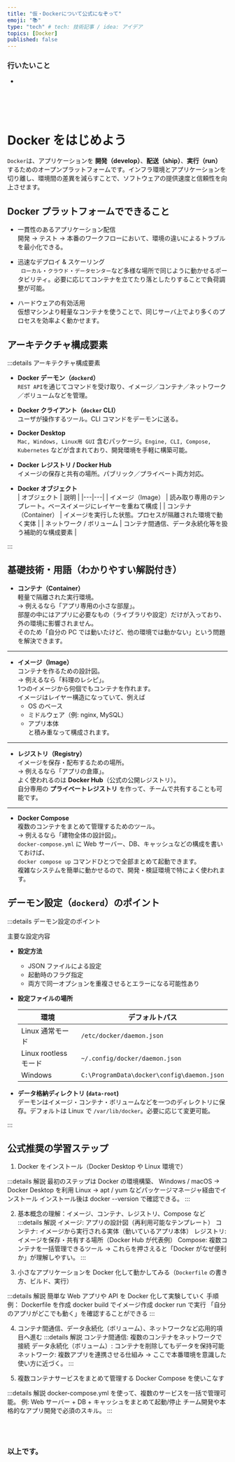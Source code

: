```yaml
---
title: "仮・Dockerについて公式になぞって"
emoji: "📚"
type: "tech" # tech: 技術記事 / idea: アイデア
topics: [Docker]
published: false
---
```







### 行いたいこと
- 

















<br>
<br>
<br>

# Docker をはじめよう

`Docker`は、アプリケーションを **開発（develop）**、**配送（ship）**、**実行（run）** するためのオープンプラットフォームです。インフラ環境とアプリケーションを切り離し、環境間の差異を減らすことで、ソフトウェアの提供速度と信頼性を向上させます。



## Docker プラットフォームでできること

- 一貫性のあるアプリケーション配信  
  開発 → テスト → 本番のワークフローにおいて、環境の違いによるトラブルを最小化できる。

- 迅速なデプロイ & スケーリング  
 ` ローカル`・`クラウド`・`データセンター`など多様な場所で同じように動かせるポータビリティ。必要に応じてコンテナを立てたり落としたりすることで負荷調整が可能。

- ハードウェアの有効活用  
  仮想マシンより軽量なコンテナを使うことで、同じサーバ上でより多くのプロセスを効率よく動かせます。



## アーキテクチャ構成要素

:::details アーキテクチャ構成要素

- **Docker デーモン（`dockerd`）**  
  `REST API`を通じてコマンドを受け取り、イメージ／コンテナ／ネットワーク／ボリュームなどを管理。

- **Docker クライアント（`docker` CLI）**  
  ユーザが操作するツール。CLI コマンドをデーモンに送る。

- **Docker Desktop**  
  `Mac, Windows, Linux用 GUI` 含むパッケージ。`Engine, CLI, Compose, Kubernetes` などが含まれており、開発環境を手軽に構築可能。

- **Docker レジストリ / Docker Hub**  
  イメージの保存と共有の場所。パブリック／プライベート両方対応。

- **Docker オブジェクト**  
  | オブジェクト | 説明 |
  |---|---|
  | イメージ（Image） | 読み取り専用のテンプレート。ベースイメージにレイヤーを重ねて構成 |
  | コンテナ（Container） | イメージを実行した状態。プロセスが隔離された環境で動く実体 |
  | ネットワーク / ボリューム | コンテナ間通信、データ永続化等を扱う補助的な構成要素 |

:::


## 基礎技術・用語（わかりやすい解説付き）

- **コンテナ（Container）**  
  軽量で隔離された実行環境。  
  → 例えるなら「アプリ専用の小さな部屋」。  
  部屋の中にはアプリに必要なもの（ライブラリや設定）だけが入っており、外の環境に影響されません。  
  そのため「自分の PC では動いたけど、他の環境では動かない」という問題を解決できます。  

---

- **イメージ（Image）**  
  コンテナを作るための設計図。  
  → 例えるなら「料理のレシピ」。  
  1つのイメージから何個でもコンテナを作れます。  
  イメージはレイヤー構造になっていて、例えば  
  - OS のベース  
  - ミドルウェア（例: nginx, MySQL）  
  - アプリ本体  
  と積み重なって構成されます。  

---

- **レジストリ（Registry）**  
  イメージを保存・配布するための場所。  
  → 例えるなら「アプリの倉庫」。  
  よく使われるのは **Docker Hub**（公式の公開レジストリ）。  
  自分専用の **プライベートレジストリ** を作って、チームで共有することも可能です。  

---

- **Docker Compose**  
  複数のコンテナをまとめて管理するためのツール。  
  → 例えるなら「建物全体の設計図」。  
  `docker-compose.yml` に Web サーバー、DB、キャッシュなどの構成を書いておけば、  
  `docker compose up` コマンドひとつで全部まとめて起動できます。  
  複雑なシステムを簡単に動かせるので、開発・検証環境で特によく使われます。  


## デーモン設定（`dockerd`）のポイント

:::details デーモン設定のポイント

主要な設定内容

- **設定方法**  
  - JSON ファイルによる設定  
  - 起動時のフラグ指定  
  - 両方で同一オプションを重複させるとエラーになる可能性あり

- **設定ファイルの場所**  

  | 環境 | デフォルトパス |
  |---|---|
  | Linux 通常モード | `/etc/docker/daemon.json` |
  | Linux rootless モード | `~/.config/docker/daemon.json` |
  | Windows | `C:\ProgramData\docker\config\daemon.json` |

- **データ格納ディレクトリ (`data-root`)**  
  デーモンはイメージ・コンテナ・ボリュームなどを一つのディレクトリに保存。デフォルトは Linux で `/var/lib/docker`。必要に応じて変更可能。

:::



## 公式推奨の学習ステップ

1. Docker をインストール（Docker Desktop や Linux 環境で） 

:::details 解説
最初のステップは Docker の環境構築、
Windows / macOS → Docker Desktop を利用
Linux → apt / yum などパッケージマネージャ経由でインストール
インストール後は docker --version で確認できる。
:::

2. 基本概念の理解：イメージ、コンテナ、レジストリ、Compose など  
:::details 解説
イメージ: アプリの設計図（再利用可能なテンプレート）
コンテナ: イメージから実行される実体（動いているアプリ本体）
レジストリ: イメージを保存・共有する場所（Docker Hub が代表例）
Compose: 複数コンテナを一括管理できるツール
→ これらを押さえると「Docker がなぜ便利か」が理解しやすい。
:::

3. 小さなアプリケーションを Docker 化して動かしてみる（`Dockerfile` の書き方、ビルド、実行）

:::details 解説
簡単な Web アプリや API を Docker 化して実験していく
手順例：
Dockerfile を作成
docker build でイメージ作成
docker run で実行
「自分のアプリがどこでも動く」を確認することができる
:::

4. コンテナ間通信、データ永続化（ボリューム）、ネットワークなど応用的項目へ進む 
:::details 解説
コンテナ間通信: 複数のコンテナをネットワークで接続
データ永続化（ボリューム）: コンテナを削除してもデータを保持可能
ネットワーク: 複数アプリを連携させる仕組み
→ ここで本番環境を意識した使い方に近づく。
:::

5. 複数コンテナサービスをまとめて管理する Docker Compose を使いこなす  

:::details 解説
docker-compose.yml を使って、複数のサービスを一括で管理可能。
例: Web サーバー + DB + キャッシュをまとめて起動/停止
チーム開発や本格的なアプリ開発で必須のスキル。
:::






<br>
<br>


### 以上です。

<br>
<br>
<br>